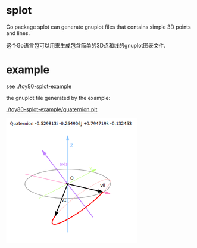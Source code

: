 # splot
Go package splot can generate gnuplot files that contains simple 3D points and lines.

这个Go语言包可以用来生成包含简单的3D点和线的gnuplot图表文件. 

# example

see [./toy80-splot-example](./toy80-splot-example/toy80-splot-example.go)


the gnuplot file generated by the example:

[./toy80-splot-example/quaternion.plt](./toy80-splot-example/quaternion.plt)


![quaternion.png](./toy80-splot-example/quaternion.png)

